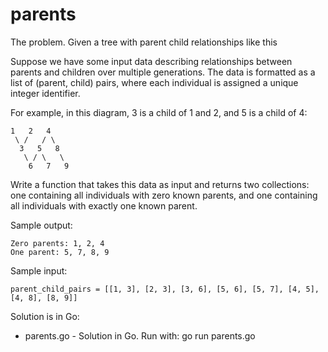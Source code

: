 # parents

The problem. Given a tree with parent child relationships like this

Suppose we have some input data describing relationships between
parents and children over multiple generations. The data is formatted
as a list of (parent, child) pairs, where each individual is assigned
a unique integer identifier.

For example, in this diagram, 3 is a child of 1 and 2, and 5 is a child of 4:
```
1   2   4
 \ /   / \
  3   5   8
   \ / \   \
    6   7   9
```
Write a function that takes this data as input and returns
two collections:
one containing all individuals with zero known parents,
and one containing all individuals with exactly one known parent.

Sample output:
```
Zero parents: 1, 2, 4
One parent: 5, 7, 8, 9
```

Sample input:
```
parent_child_pairs = [[1, 3], [2, 3], [3, 6], [5, 6], [5, 7], [4, 5], [4, 8], [8, 9]]
```

Solution is in Go:

- parents.go - Solution in Go. Run with: go run parents.go
